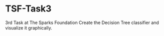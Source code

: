 # TSF-Task3
3rd Task at The Sparks Foundation
Create the Decision Tree classifier and visualize it graphically.
